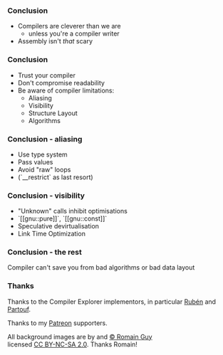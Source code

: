 <div class="white-bg">
<h3>Conclusion</h3>

<ul>
<li class="fragment">Compilers are cleverer than we are
  <ul><li class="fragment">unless you're a compiler writer</li></ul>
</li>
<li class="fragment">Assembly isn't <em>that</em> scary
</ul>
</div>


<div class="white-bg">
<h3>Conclusion</h3>

<ul>
<li>Trust your compiler</li>
<li>Don't compromise readability</li>
<li class="fragment">Be aware of compiler limitations:
<ul>
<li>Aliasing</li>
<li>Visibility</li>
<li>Structure Layout</li>
<li>Algorithms</li>
</ul>
</li> 
</ul>
</div>


<div class="white-bg">
<h3>Conclusion - aliasing</h3>
<ul>
<li>Use type system</li>
<li>Pass values</li>
<li>Avoid "raw" loops</li>
<li>(`__restrict` as last resort)</li>
</ul>
</div>


<div class="white-bg">
<h3>Conclusion - visibility</h3>
<ul>
<li>"Unknown" calls inhibit optimisations</li>
<li>`[[gnu::pure]]`, `[[gnu::const]]`</li>
<li>Speculative devirtualisation</li>
<li>Link Time Optimization</li>
</ul>
</div>


<div class="white-bg">
<h3>Conclusion - the rest</h3>
<p>Compiler can't save you from bad algorithms or bad data layout</p>
</div>


<div class="white-bg">
<h3>Thanks</h3>
<div>
<p>
Thanks to the Compiler Explorer implementors, in particular
<a href="https://rinconblanco.es/">Rubén</a> and <a href="https://twitter.com/partouf">Partouf</a>.
</p>
<p>Thanks to my <a href="https://patreon.com/mattgodbolt">Patreon</a> supporters.</p>
<p>All background images are by and <a href="https://www.flickr.com/photos/romainguy/">&copy; Romain Guy</a>
<br>licensed <a href="https://creativecommons.org/licenses/by-nc-sa/2.0/#">CC BY-NC-SA 2.0</a>. Thanks Romain!</p>
</div>
</div>
